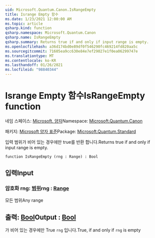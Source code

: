 ```yaml
---
uid: Microsoft.Quantum.Canon.IsRangeEmpty
title: Isrange Empty 함수
ms.date: 1/23/2021 12:00:00 AM
ms.topic: article
qsharp.kind: function
qsharp.namespace: Microsoft.Quantum.Canon
qsharp.name: IsRangeEmpty
qsharp.summary: Returns true if and only if input range is empty.
ms.openlocfilehash: a36d174bd0e89df0f546290fc469214fd820aa5c
ms.sourcegitcommit: 71605ea9cc630e84e7ef29027e1f0ea06299747e
ms.translationtype: MT
ms.contentlocale: ko-KR
ms.lasthandoff: 01/26/2021
ms.locfileid: "98840344"
---
```

# <a name="israngeempty-function"></a><span data-ttu-id="e0a23-102">Isrange Empty 함수</span><span class="sxs-lookup"><span data-stu-id="e0a23-102">IsRangeEmpty function</span></span>

<span data-ttu-id="e0a23-103">네임 스페이스: [Microsoft. 양자](xref:Microsoft.Quantum.Canon)</span><span class="sxs-lookup"><span data-stu-id="e0a23-103">Namespace: [Microsoft.Quantum.Canon](xref:Microsoft.Quantum.Canon)</span></span>

<span data-ttu-id="e0a23-104">패키지: [Microsoft 양자 표준](https://nuget.org/packages/Microsoft.Quantum.Standard)</span><span class="sxs-lookup"><span data-stu-id="e0a23-104">Package: [Microsoft.Quantum.Standard](https://nuget.org/packages/Microsoft.Quantum.Standard)</span></span>


<span data-ttu-id="e0a23-105">입력 범위가 비어 있는 경우에만 true를 반환 합니다.</span><span class="sxs-lookup"><span data-stu-id="e0a23-105">Returns true if and only if input range is empty.</span></span>

```qsharp
function IsRangeEmpty (rng : Range) : Bool
```


## <a name="input"></a><span data-ttu-id="e0a23-106">입력</span><span class="sxs-lookup"><span data-stu-id="e0a23-106">Input</span></span>

### <a name="rng--range"></a><span data-ttu-id="e0a23-107">암호화 rng: [범위](xref:microsoft.quantum.lang-ref.range)</span><span class="sxs-lookup"><span data-stu-id="e0a23-107">rng : [Range](xref:microsoft.quantum.lang-ref.range)</span></span>

<span data-ttu-id="e0a23-108">모든 범위</span><span class="sxs-lookup"><span data-stu-id="e0a23-108">Any range</span></span>



## <a name="output--bool"></a><span data-ttu-id="e0a23-109">출력: [Bool](xref:microsoft.quantum.lang-ref.bool)</span><span class="sxs-lookup"><span data-stu-id="e0a23-109">Output : [Bool](xref:microsoft.quantum.lang-ref.bool)</span></span>

<span data-ttu-id="e0a23-110">가 비어 있는 경우에만 True `rng` 입니다.</span><span class="sxs-lookup"><span data-stu-id="e0a23-110">True, if and only if `rng` is empty</span></span>